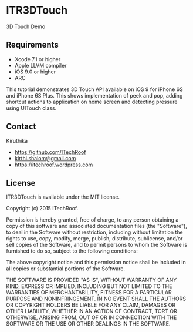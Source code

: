 # ITR3DTouch
3D Touch Demo

## Requirements
* Xcode 7.1 or higher
* Apple LLVM compiler
* iOS 9.0 or higher
* ARC

This tutorial demonstrates 3D Touch API available on iOS 9 for iPhone 6S and iPhone 6S Plus. This shows implementation of peek and pop, adding shortcut actions to application on home screen and detecting pressure using UITouch class.

## Contact

Kiruthika

- https://github.com/ITechRoof
- kirthi.shalom@gmail.com
- https://itechroof.wordpress.com

## License

ITR3DTouch is available under the MIT license.

Copyright (c) 2015 ITechRoof.

Permission is hereby granted, free of charge, to any person obtaining a copy of this software and associated documentation files (the "Software"), to deal in the Software without restriction, including without limitation the rights to use, copy, modify, merge, publish, distribute, sublicense, and/or sell copies of the Software, and to permit persons to whom the Software is furnished to do so, subject to the following conditions:

The above copyright notice and this permission notice shall be included in all copies or substantial portions of the Software.

THE SOFTWARE IS PROVIDED "AS IS", WITHOUT WARRANTY OF ANY KIND, EXPRESS OR IMPLIED, INCLUDING BUT NOT LIMITED TO THE WARRANTIES OF MERCHANTABILITY, FITNESS FOR A PARTICULAR PURPOSE AND NONINFRINGEMENT. IN NO EVENT SHALL THE AUTHORS OR COPYRIGHT HOLDERS BE LIABLE FOR ANY CLAIM, DAMAGES OR OTHER LIABILITY, WHETHER IN AN ACTION OF CONTRACT, TORT OR OTHERWISE, ARISING FROM, OUT OF OR IN CONNECTION WITH THE SOFTWARE OR THE USE OR OTHER DEALINGS IN THE SOFTWARE.


